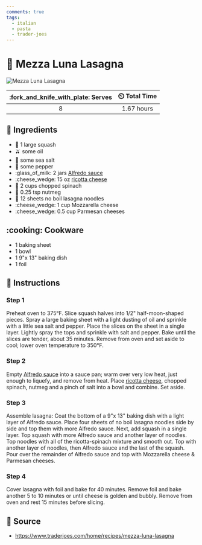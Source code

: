```yaml
---
comments: true
tags:
  - italian
  - pasta
  - trader-joes
---
```

# :spaghetti: Mezza Luna Lasagna

![Mezza Luna Lasagna](../assets/images/mezza-luna-lasagna.png)

| :fork_and_knife_with_plate: Serves | :timer_clock: Total Time |
|:----------------------------------:|:-----------------------: |
| 8 | 1.67 hours |

## :salt: Ingredients

- :eggplant: 1 large squash
- :olive: some oil
- :salt: some sea salt
- :salt: some pepper
- :glass_of_milk: 2 jars [Alfredo sauce][2]
- :cheese_wedge: 15 oz [ricotta cheese][1]
- :leafy_green: 2 cups chopped spinach
- :chestnut: 0.25 tsp nutmeg
- :spaghetti: 12 sheets no boil lasagna noodles
- :cheese_wedge: 1 cup Mozzarella cheese
- :cheese_wedge: 0.5 cup Parmesan cheeses

## :cooking: Cookware

- 1 baking sheet
- 1 bowl
- 1 9"x 13" baking dish
- 1 foil

## :pencil: Instructions

### Step 1

Preheat oven to 375°F. Slice squash halves into 1/2" half-moon-shaped pieces. Spray a large baking sheet with a light
dusting of oil and sprinkle with a little sea salt and pepper. Place the slices on the sheet in a single layer. Lightly
spray the tops and sprinkle with salt and pepper. Bake until the slices are tender, about 35 minutes. Remove from oven
and set aside to cool; lower oven temperature to 350°F.

### Step 2

Empty [Alfredo sauce][2] into a sauce pan; warm over very low heat, just enough to liquefy, and remove from heat. Place
[ricotta cheese][1], chopped spinach, nutmeg and a pinch of salt into a bowl and combine. Set aside.

### Step 3

Assemble lasagna: Coat the bottom of a 9"x 13" baking dish with a light layer of Alfredo sauce. Place four sheets of no
boil lasagna noodles side by side and top them with more Alfredo sauce. Next, add squash in a single layer. Top squash
with more Alfredo sauce and another layer of noodles. Top noodles with all of the ricotta-spinach mixture and smooth
out. Top with another layer of noodles, then Alfredo sauce and the last of the squash. Pour over the remainder of
Alfredo sauce and top with Mozzarella cheese & Parmesan cheeses.

### Step 4

Cover lasagna with foil and bake for 40 minutes. Remove foil and bake another 5 to 10 minutes or until cheese is golden
and bubbly. Remove from oven and rest 15 minutes before slicing.

## :link: Source

- <https://www.traderjoes.com/home/recipes/mezza-luna-lasagna>

[1]: <../ingredients/ricotta.md>
[2]: <../sauces-and-dressings/alfredo-sauce.md>
